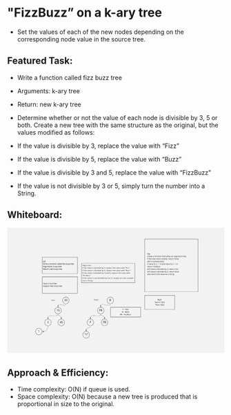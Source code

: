 # "FizzBuzz” on a k-ary tree
- Set the values of each of the new nodes depending on the corresponding node value in the source tree.

## Featured Task:
- Write a function called fizz buzz tree
- Arguments: k-ary tree
- Return: new k-ary tree
- Determine whether or not the value of each node is divisible by 3, 5 or both. Create a new tree with the same structure as the original, but the values modified as follows:

- If the value is divisible by 3, replace the value with “Fizz”
- If the value is divisible by 5, replace the value with “Buzz”
- If the value is divisible by 3 and 5, replace the value with “FizzBuzz”
- If the value is not divisible by 3 or 5, simply turn the number into a String.

## Whiteboard:
![](fizzbuzz.png)

## Approach & Efficiency:
- Time complexity: O(N) if queue is used.
- Space complexity: O(N) because a new tree is produced that is proportional in size to the original.
